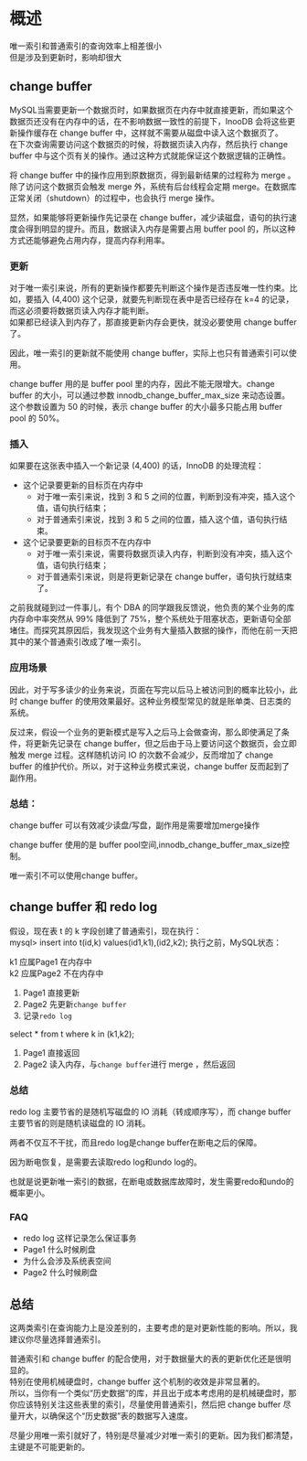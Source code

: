 # 概述

唯一索引和普通索引的查询效率上相差很小  
但是涉及到更新时，影响却很大  

## change buffer

MySQL当需要更新一个数据页时，如果数据页在内存中就直接更新，而如果这个数据页还没有在内存中的话，在不影响数据一致性的前提下，InooDB 会将这些更新操作缓存在 change buffer 中，这样就不需要从磁盘中读入这个数据页了。  
在下次查询需要访问这个数据页的时候，将数据页读入内存，然后执行 change buffer 中与这个页有关的操作。通过这种方式就能保证这个数据逻辑的正确性。

将 change buffer 中的操作应用到原数据页，得到最新结果的过程称为 merge 。除了访问这个数据页会触发 merge 外，系统有后台线程会定期 merge。在数据库正常关闭（shutdown）的过程中，也会执行 merge 操作。

显然，如果能够将更新操作先记录在 change buffer，减少读磁盘，语句的执行速度会得到明显的提升。而且，数据读入内存是需要占用 buffer pool 的，所以这种方式还能够避免占用内存，提高内存利用率。

### 更新

对于唯一索引来说，所有的更新操作都要先判断这个操作是否违反唯一性约束。比如，要插入 (4,400) 这个记录，就要先判断现在表中是否已经存在 k=4 的记录，而这必须要将数据页读入内存才能判断。  
如果都已经读入到内存了，那直接更新内存会更快，就没必要使用 change buffer 了。  

因此，唯一索引的更新就不能使用 change buffer，实际上也只有普通索引可以使用。

change buffer 用的是 buffer pool 里的内存，因此不能无限增大。change buffer 的大小，可以通过参数 innodb_change_buffer_max_size 来动态设置。这个参数设置为 50 的时候，表示 change buffer 的大小最多只能占用 buffer pool 的 50%。

### 插入

如果要在这张表中插入一个新记录 (4,400) 的话，InnoDB 的处理流程：

- 这个记录要更新的目标页在内存中
  - 对于唯一索引来说，找到 3 和 5 之间的位置，判断到没有冲突，插入这个值，语句执行结束；
  - 对于普通索引来说，找到 3 和 5 之间的位置，插入这个值，语句执行结束。
- 这个记录要更新的目标页不在内存中
  - 对于唯一索引来说，需要将数据页读入内存，判断到没有冲突，插入这个值，语句执行结束；
  - 对于普通索引来说，则是将更新记录在 change buffer，语句执行就结束了。

之前我就碰到过一件事儿，有个 DBA 的同学跟我反馈说，他负责的某个业务的库内存命中率突然从 99% 降低到了 75%，整个系统处于阻塞状态，更新语句全部堵住。而探究其原因后，我发现这个业务有大量插入数据的操作，而他在前一天把其中的某个普通索引改成了唯一索引。

### 应用场景

因此，对于写多读少的业务来说，页面在写完以后马上被访问到的概率比较小，此时 change buffer 的使用效果最好。这种业务模型常见的就是账单类、日志类的系统。

反过来，假设一个业务的更新模式是写入之后马上会做查询，那么即使满足了条件，将更新先记录在 change buffer，但之后由于马上要访问这个数据页，会立即触发 merge 过程。这样随机访问 IO 的次数不会减少，反而增加了 change buffer 的维护代价。所以，对于这种业务模式来说，change buffer 反而起到了副作用。

### 总结：

change buffer 可以有效减少读盘/写盘，副作用是需要增加merge操作

change buffer 使用的是 buffer pool空间,innodb_change_buffer_max_size控制。  

唯一索引不可以使用change buffer。

## change buffer 和 redo log

假设，现在表 t 的 k 字段创建了普通索引，现在执行：  
mysql> insert into t(id,k) values(id1,k1),(id2,k2);
执行之前，MySQL状态：  

k1 应属Page1 在内存中  
k2 应属Page2 不在内存中  

1. Page1 直接更新
2. Page2 先更新`change buffer`
3. 记录`redo log`

select * from t where k in (k1,k2);

1. Page1 直接返回
2. Page2 读入内存，与`change buffer`进行 merge ，然后返回

### 总结

redo log 主要节省的是随机写磁盘的 IO 消耗（转成顺序写），而 change buffer 主要节省的则是随机读磁盘的 IO 消耗。

两者不仅互不干扰，而且redo log是change buffer在断电之后的保障。  

因为断电恢复，是需要去读取redo log和undo log的。

也就是说更新唯一索引的数据，在断电或数据库故障时，发生需要redo和undo的概率更小。

### FAQ

- redo log 这样记录怎么保证事务
- Page1 什么时候刷盘
- 为什么会涉及系统表空间
- Page2 什么时候刷盘

## 总结

这两类索引在查询能力上是没差别的，主要考虑的是对更新性能的影响。所以，我建议你尽量选择普通索引。  

普通索引和 change buffer 的配合使用，对于数据量大的表的更新优化还是很明显的。  
特别在使用机械硬盘时，change buffer 这个机制的收效是非常显著的。  
所以，当你有一个类似“历史数据”的库，并且出于成本考虑用的是机械硬盘时，那你应该特别关注这些表里的索引，尽量使用普通索引，然后把 change buffer 尽量开大，以确保这个“历史数据”表的数据写入速度。  

尽量少用唯一索引就好了，特别是尽量减少对唯一索引的更新。因为我们都清楚，主键是不可能更新的。  
